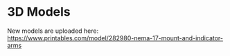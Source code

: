 # 3D Models
New models are uploaded here:
https://www.printables.com/model/282980-nema-17-mount-and-indicator-arms

